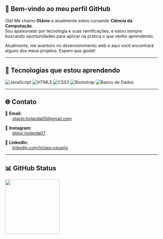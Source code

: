 ## 👋 Bem-vindo ao meu perfil GitHub 

Olá! Me chamo **Otávio** e atualmente estou cursando **Ciência da Computação**.  
Sou apaixonado por tecnologia e suas ramificações, e estou sempre buscando oportunidades para aplicar na prática o que venho aprendendo.  

Atualmente, me aventuro no desenvolvimento web e aqui você encontrará alguns dos meus projetos. Espero que goste!

---

## 🚀 Tecnologias que estou aprendendo

![JavaScript](https://img.shields.io/badge/-JavaScript-F7DF1E?style=for-the-badge&logo=javascript&logoColor=000)
![HTML5](https://img.shields.io/badge/-HTML5-E34F26?style=for-the-badge&logo=html5&logoColor=fff)
![CSS3](https://img.shields.io/badge/-CSS3-1572B6?style=for-the-badge&logo=css3&logoColor=fff)
![Bootstrap](https://img.shields.io/badge/-Bootstrap-7952B3?style=for-the-badge&logo=bootstrap&logoColor=fff)
![Banco de Dados](https://img.shields.io/badge/-SQL-4479A1?style=for-the-badge&logo=mysql&logoColor=fff)


---

## 🌐 Contato

📩 **Email:**  
&nbsp;&nbsp;&nbsp;&nbsp;&nbsp;&nbsp;[otavio.holanda05@gmail.com](mailto:otavio.holanda05@gmail.com)

📸 **Instagram:**  
&nbsp;&nbsp;&nbsp;&nbsp;&nbsp;&nbsp;[@levi.holanda07](https://www.instagram.com/levi.holanda07)

🔗 **LinkedIn:**  
&nbsp;&nbsp;&nbsp;&nbsp;&nbsp;&nbsp;[linkedin.com/in/seu-usuario](https://www.linkedin.com/in/otávio-levi-89a93030a/)


---

## 📊 GitHub Status

<div>
  <a href="https://github.com/TechOtavio">
    <img height="180em" src="https://github-readme-stats.vercel.app/api/top-langs/?username=TechOtavio&layout=compact&langs_count=7&theme=dracula&locale=pt-br"/>
  </a>
</div>


